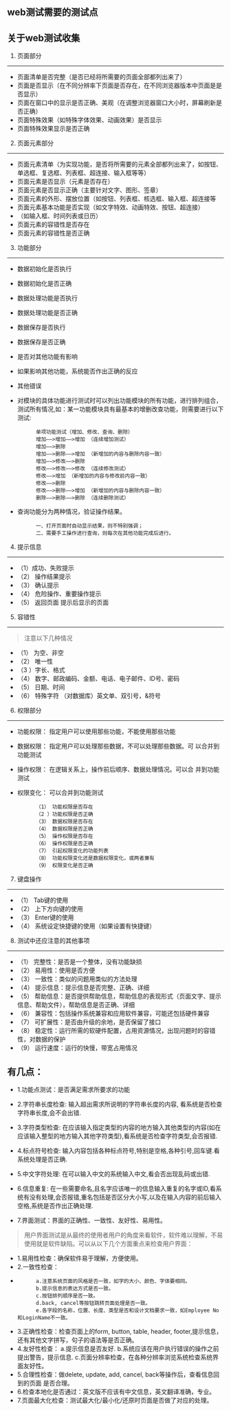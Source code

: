 web测试需要的测试点
---
关于web测试收集
---------------------------------------
1. 页面部分
---------------------------------------

 - 页面清单是否完整（是否已经将所需要的页面全部都列出来了）
 - 页面是否显示（在不同分辨率下页面是否存在，在不同浏览器版本中页面是是否显示）
 - 页面在窗口中的显示是否正确、美观（在调整浏览器窗口大小时，屏幕刷新是否正确）
 - 页面特殊效果（如特殊字体效果、动画效果）是否显示
 - 页面特殊效果显示是否正确


2. 页面元素部分
---------------------------------------
 - 页面元素清单（为实现功能，是否将所需要的元素全部都列出来了，如按钮、单选框、复选框、列表框、超连接、输入框等等）
 - 页面元素是否显示（元素是否存在）
 - 页面元素是否显示正确（主要针对文字、图形、签章）
 - 页面元素的外形、摆放位置（如按钮、列表框、核选框、输入框、超连接等
 - 页面元素基本功能是否实现（如文字特效、动画特效、按钮、超连接）
 - （如输入框、时间列表或日历）
 - 页面元素的容错性是否存在
 - 页面元素的容错性是否正确

<!--more-->

3. 功能部分
---------------------------------------
 - 数据初始化是否执行
 - 数据初始化是否正确
 - 数据处理功能是否执行
 - 数据处理功能是否正确
 - 数据保存是否执行
 - 数据保存是否正确
 - 是否对其他功能有影响
 - 如果影响其他功能，系统能否作出正确的反应
 - 其他错误
 - 对模块的具体功能进行测试时可以列出功能模块的所有功能，进行排列组合，测试所有情况,如：某一功能模块具有最基本的增删改查功能，则需要进行以下测试:

             单项功能测试（增加、修改、查询、删除）
             增加——>增加——>增加 （连续增加测试）
             增加——>删除
             增加——>删除——>增加 （新增加的内容与删除内容一致）
             增加——>修改——>删除
             修改——>修改——>修改 （连续修改测试）
             修改——>增加 （新增加的内容与修改前内容一致）
             修改——>删除
             修改——>删除——>增加 （新增加的内容与删除内容一致）
             删除——>删除——>删除 （连续删除测试）
 - 查询功能分为两种情况，验证操作结果。

             一、打开页面时自动显示结果，则不特别强调；
             二、需要手工操作进行查询，则每次在其他功能完成后进行。
4. 提示信息
---------------------------------------
 - （1）成功、失败提示
 - （2） 操作结果提示
 - （3） 确认提示
 - （4） 危险操作、重要操作提示
 - （5） 返回页面 提示后显示的页面

5. 容错性
---------------------------------------
>注意以下几种情况

 - （1） 为空、非空
 - （2） 唯一性
 - （3 ）字长、格式
 - （4） 数字、邮政编码、金额、电话、电子邮件、ID号、密码
 - （5） 日期、时间
 - （6） 特殊字符 （对数据库）英文单、双引号，&符号

6. 权限部分
---------------------------------------
 - 功能权限： 指定用户可以使用那些功能，不能使用那些功能
 - 数据权限： 指定用户可以处理那些数据，不可以处理那些数据。可
以合并到功能测试
 - 操作权限： 在逻辑关系上，操作前后顺序、数据处理情况。可以合
并到功能测试
 - 权限变化： 可以合并到功能测试

             （1） 功能权限是否存在
             （2 ）功能权限是否正确
             （3） 数据权限是否存在
             （4） 数据权限是否正确
             （5） 操作权限是否存在
             （6） 操作权限是否正确
             （7） 引起权限变化的功能列表
             （8） 功能权限变化还是数据权限变化，或两者兼有
             （9） 权限变化是否正确

7. 键盘操作
---------------------------------------
 - （1） Tab键的使用
 - （2） 上下方向键的使用
 - （3） Enter键的使用
 - （4） 系统设定快捷键的使用（如果设置有快捷键）

8. 测试中还应注意的其他事项
---------------------------------------
 - （1） 完整性：是否是一个整体，没有功能缺损
 - （2） 易用性：使用是否方便
 - （3） 一致性：类似的问题用类似的方法处理
 - （4） 提示信息：提示信息是否完整、正确、详细
 - （5） 帮助信息：是否提供帮助信息，帮助信息的表现形式（页面文字、提示信息、帮助文件），帮助信息是否正确、详细
 - （6） 兼容性：包括操作系统兼容和应用软件兼容，可能还包括硬件兼容
 - （7） 可扩展性：是否由升级的余地，是否保留了接口
 - （8） 稳定性：运行所需的软硬件配置，占用资源情况，出现问题时的容错性，对数据的保护
 - （9） 运行速度：运行的快慢，带宽占用情况

有几点：
---------------------------------------
 - 1.功能点测试：是否满足需求所要求的功能

 - 2.字符串长度检查: 输入超出需求所说明的字符串长度的内容, 看系统是否检查字符串长度,会不会出错.

 - 3.字符类型检查: 在应该输入指定类型的内容的地方输入其他类型的内容(如在应该输入整型的地方输入其他字符类型),看系统是否检查字符类型,会否报错.

 - 4.标点符号检查: 输入内容包括各种标点符号,特别是空格,各种引号,回车键.看系统处理是否正确.

 - 5.中文字符处理: 在可以输入中文的系统输入中文,看会否出现乱码或出错.

 - 6.信息重复: 在一些需要命名,且名字应该唯一的信息输入重复的名字或ID,看系统有没有处理,会否报错,重名包括是否区分大小写,以及在输入内容的前后输入空格,系统是否作出正确处理.

 - 7.界面测试：界面的正确性、一致性、友好性、易用性。

>用户界面测试是从最终的使用者用户的角度来看软件，软件难以理解，不易使用就是软件缺陷。可以从以下几个方面重点来检查用户界面：

 - 1.易用性检查：确保软件易于理解，方便使用。
 - 2.一致性检查：
 -
             a.注意系统页面的风格是否一致，如字的大小、颜色、字体要相同。
             b.提示信息的表达方式是否一致。
             c.按钮排列顺序是否一致。
             d.back, cancel等按钮跳转页面处理是否一致。
             e.各字段的名称，位置、长度、类型是否和设计文档要求一致，如Employee No和LoginName不一致。

 - 3.正确性检查：检查页面上的form, button, table, header, footer,提示信息，还有其他文字拼写，句子的语法等是否正确。
 - 4.友好性检查：
             a.提示信息是否友好.
             b.系统应该在用户执行错误的操作之前提出警告，提示信息.
             c.页面分辨率检查，在各种分辨率浏览系统检查系统界面友好性。
 - 5.合理性检查：做delete, update, add, cancel, back等操作后，查看信息回到的页面   是否合理。
 - 6.检查本地化是否通过：英文版不应该有中文信息，英文翻译准确，专业。
 - 7.页面最大化检查：测试最大化/最小化/还原时页面是否做了对应的处理。
